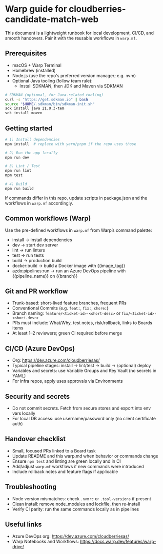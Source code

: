# Warp guide for cloudberries-candidate-match-web

This document is a lightweight runbook for local development, CI/CD, and smooth handovers. Pair it with the reusable workflows in `warp.mf`.

## Prerequisites
- macOS + Warp Terminal
- Homebrew (installed)
- Node.js (use the repo's preferred version manager; e.g. nvm)
- Optional Java tooling (follow team rule):
  - Install SDKMAN, then JDK and Maven via SDKMAN

```bash
# SDKMAN (optional, for Java-related tooling)
curl -s "https://get.sdkman.io" | bash
source "$HOME/.sdkman/bin/sdkman-init.sh"
sdk install java 21.0.3-tem
sdk install maven
```

## Getting started
```bash
# 1) Install dependencies
npm install  # replace with yarn/pnpm if the repo uses those

# 2) Run the app locally
npm run dev

# 3) Lint / Test
npm run lint
npm test

# 4) Build
npm run build
```

If commands differ in this repo, update scripts in package.json and the workflows in `warp.mf` accordingly.

## Common workflows (Warp)
Use the pre-defined workflows in `warp.mf` from Warp’s command palette:
- install → install dependencies
- dev → start dev server
- lint → run linters
- test → run tests
- build → production build
- docker:build → build a Docker image with {{image_tag}}
- azdo:pipelines:run → run an Azure DevOps pipeline with {{pipeline_name}} on {{branch}}

## Git and PR workflow
- Trunk-based: short-lived feature branches, frequent PRs
- Conventional Commits (e.g. `feat:`, `fix:`, `chore:`)
- Branch naming: `feature/<ticket-id>-<short-desc>` or `fix/<ticket-id>-<short-desc>`
- PRs must include: What/Why, test notes, risk/rollback, links to Boards items
- At least 1–2 reviewers; green CI required before merge

## CI/CD (Azure DevOps)
- Org: https://dev.azure.com/cloudberriesas/
- Typical pipeline stages: install → lint/test → build → (optional) deploy
- Variables and secrets: use Variable Groups and Key Vault (no secrets in YAML)
- For infra repos, apply uses approvals via Environments

## Security and secrets
- Do not commit secrets. Fetch from secure stores and export into env vars locally
- For local DB access: use username/password only (no client certificate auth)

## Handover checklist
- Small, focused PRs linked to a Board task
- Update README and this warp.md when behavior or commands change
- Ensure `npm test` and linting are green locally and in CI
- Add/adjust `warp.mf` workflows if new commands were introduced
- Include rollback notes and feature flags if applicable

## Troubleshooting
- Node version mismatches: check `.nvmrc` or `.tool-versions` if present
- Clean install: remove node_modules and lockfile, then re-install
- Verify CI parity: run the same commands locally as in pipelines

## Useful links
- Azure DevOps org: https://dev.azure.com/cloudberriesas/
- Warp Notebooks and Workflows: https://docs.warp.dev/features/warp-drive/

